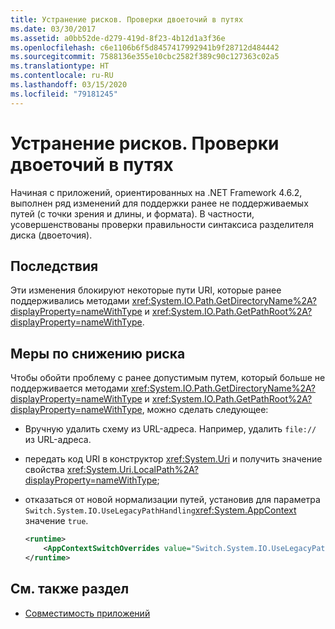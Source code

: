 ```yaml
---
title: Устранение рисков. Проверки двоеточий в путях
ms.date: 03/30/2017
ms.assetid: a0bb52de-d279-419d-8f23-4b12d1a3f36e
ms.openlocfilehash: c6e1106b6f5d8457417992941b9f28712d484442
ms.sourcegitcommit: 7588136e355e10cbc2582f389c90c127363c02a5
ms.translationtype: HT
ms.contentlocale: ru-RU
ms.lasthandoff: 03/15/2020
ms.locfileid: "79181245"
---
```

# <a name="mitigation-path-colon-checks"></a>Устранение рисков. Проверки двоеточий в путях
Начиная с приложений, ориентированных на .NET Framework 4.6.2, выполнен ряд изменений для поддержки ранее не поддерживаемых путей (с точки зрения и длины, и формата). В частности, усовершенствованы проверки правильности синтаксиса разделителя диска (двоеточия).  
  
## <a name="impact"></a>Последствия  
 Эти изменения блокируют некоторые пути URI, которые ранее поддерживались методами <xref:System.IO.Path.GetDirectoryName%2A?displayProperty=nameWithType> и <xref:System.IO.Path.GetPathRoot%2A?displayProperty=nameWithType>.  
  
## <a name="mitigation"></a>Меры по снижению риска  
 Чтобы обойти проблему с ранее допустимым путем, который больше не поддерживается методами <xref:System.IO.Path.GetDirectoryName%2A?displayProperty=nameWithType> и <xref:System.IO.Path.GetPathRoot%2A?displayProperty=nameWithType>, можно сделать следующее:  
  
- Вручную удалить схему из URL-адреса. Например, удалить `file://` из URL-адреса.  
  
- передать код URI в конструктор <xref:System.Uri> и получить значение свойства <xref:System.Uri.LocalPath%2A?displayProperty=nameWithType>;  
  
- отказаться от новой нормализации путей, установив для параметра `Switch.System.IO.UseLegacyPathHandling`<xref:System.AppContext> значение `true`.  
  
    ```xml  
    <runtime>  
        <AppContextSwitchOverrides value="Switch.System.IO.UseLegacyPathHandling=true" />
    </runtime>  
    ```  
  
## <a name="see-also"></a>См. также раздел

- [Совместимость приложений](application-compatibility.md)
